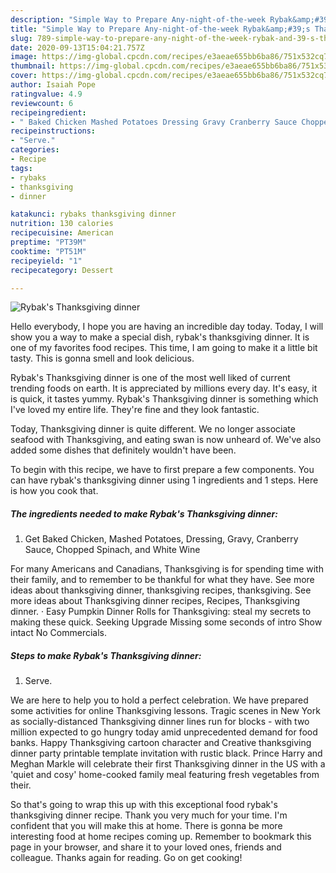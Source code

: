 ```yaml
---
description: "Simple Way to Prepare Any-night-of-the-week Rybak&amp;#39;s Thanksgiving dinner"
title: "Simple Way to Prepare Any-night-of-the-week Rybak&amp;#39;s Thanksgiving dinner"
slug: 789-simple-way-to-prepare-any-night-of-the-week-rybak-and-39-s-thanksgiving-dinner
date: 2020-09-13T15:04:21.757Z
image: https://img-global.cpcdn.com/recipes/e3aeae655bb6ba86/751x532cq70/rybaks-thanksgiving-dinner-recipe-main-photo.jpg
thumbnail: https://img-global.cpcdn.com/recipes/e3aeae655bb6ba86/751x532cq70/rybaks-thanksgiving-dinner-recipe-main-photo.jpg
cover: https://img-global.cpcdn.com/recipes/e3aeae655bb6ba86/751x532cq70/rybaks-thanksgiving-dinner-recipe-main-photo.jpg
author: Isaiah Pope
ratingvalue: 4.9
reviewcount: 6
recipeingredient:
- " Baked Chicken Mashed Potatoes Dressing Gravy Cranberry Sauce Chopped Spinach and White Wine"
recipeinstructions:
- "Serve."
categories:
- Recipe
tags:
- rybaks
- thanksgiving
- dinner

katakunci: rybaks thanksgiving dinner 
nutrition: 130 calories
recipecuisine: American
preptime: "PT39M"
cooktime: "PT51M"
recipeyield: "1"
recipecategory: Dessert

---
```



![Rybak&#39;s Thanksgiving dinner](https://img-global.cpcdn.com/recipes/e3aeae655bb6ba86/751x532cq70/rybaks-thanksgiving-dinner-recipe-main-photo.jpg)

Hello everybody, I hope you are having an incredible day today. Today, I will show you a way to make a special dish, rybak&#39;s thanksgiving dinner. It is one of my favorites food recipes. This time, I am going to make it a little bit tasty. This is gonna smell and look delicious.

Rybak&#39;s Thanksgiving dinner is one of the most well liked of current trending foods on earth. It is appreciated by millions every day. It's easy, it is quick, it tastes yummy. Rybak&#39;s Thanksgiving dinner is something which I've loved my entire life. They're fine and they look fantastic.

Today, Thanksgiving dinner is quite different. We no longer associate seafood with Thanksgiving, and eating swan is now unheard of. We&#39;ve also added some dishes that definitely wouldn&#39;t have been.


To begin with this recipe, we have to first prepare a few components. You can have rybak&#39;s thanksgiving dinner using 1 ingredients and 1 steps. Here is how you cook that.

<!--inarticleads1-->

##### The ingredients needed to make Rybak&#39;s Thanksgiving dinner:

1. Get  Baked Chicken, Mashed Potatoes, Dressing, Gravy, Cranberry Sauce, Chopped Spinach, and White Wine


For many Americans and Canadians, Thanksgiving is for spending time with their family, and to remember to be thankful for what they have. See more ideas about thanksgiving dinner, thanksgiving recipes, thanksgiving. See more ideas about Thanksgiving dinner recipes, Recipes, Thanksgiving dinner. · Easy Pumpkin Dinner Rolls for Thanksgiving: steal my secrets to making these quick. Seeking Upgrade Missing some seconds of intro Show intact No Commercials. 

<!--inarticleads2-->

##### Steps to make Rybak&#39;s Thanksgiving dinner:

1. Serve.


We are here to help you to hold a perfect celebration. We have prepared some activities for online Thanksgiving lessons. Tragic scenes in New York as socially-distanced Thanksgiving dinner lines run for blocks - with two million expected to go hungry today amid unprecedented demand for food banks. Happy Thanksgiving cartoon character and Creative thanksgiving dinner party printable template invitation with rustic black. Prince Harry and Meghan Markle will celebrate their first Thanksgiving dinner in the US with a &#39;quiet and cosy&#39; home-cooked family meal featuring fresh vegetables from their. 

So that's going to wrap this up with this exceptional food rybak&#39;s thanksgiving dinner recipe. Thank you very much for your time. I'm confident that you will make this at home. There is gonna be more interesting food at home recipes coming up. Remember to bookmark this page in your browser, and share it to your loved ones, friends and colleague. Thanks again for reading. Go on get cooking!
